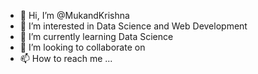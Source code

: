 - 👋 Hi, I’m @MukandKrishna
- 👀 I’m interested in Data Science and Web Development
- 🌱 I’m currently learning Data Science 
- 💞️ I’m looking to collaborate on 
- 📫 How to reach me ...

<!---
MukandKrishna/MukandKrishna is a ✨ special ✨ repository because its `README.md` (this file) appears on your GitHub profile.
You can click the Preview link to take a look at your changes.
--->
